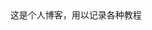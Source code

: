 <html xmlns="http://www.w3.org/1999/xhtml"> 
<head> 
<meta charset="utf-8" /> 
<title>ubuntk的博客</title> 
<style> 
div{text-align:center} 
</style> 
</head> 
<body> 
<div>这是个人博客，用以记录各种教程</div> 
</body> 
</html> 

